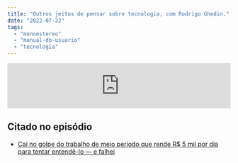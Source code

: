 ```yaml
---
title: "Outros jeitos de pensar sobre tecnologia, com Rodrigo Ghedin."
date: "2022-07-22"
tags: 
  - "monoestereo"
  - "manual-do-usuario"
  - "tecnologia"
---
```


<iframe src="https://anchor.fm/monoestereo/embed/episodes/Outros-jeitos-de-pensar-sobre-tecnologia--com-Rodrigo-Ghedin-e1lh02v" height="102px" width="100%" frameborder="0" scrolling="no"></iframe>

## Citado no episódio

- [Caí no golpe do trabalho de meio período que rende R$ 5 mil por dia para tentar entendê-lo — e falhei](https://manualdousuario.net/trabalho-meio-periodo-online-5-mil-dia/)
